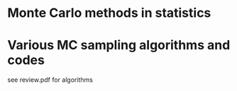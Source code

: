 # Monte Carlo methods in statistics

# Various MC sampling algorithms and codes

see review.pdf for algorithms